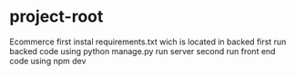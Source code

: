 # project-root
 Ecommerce
first instal requirements.txt wich is located in backed 
first run backed code using python manage.py run server
second run front end code using npm dev
